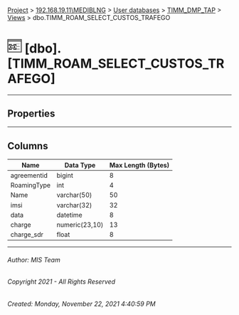 #### 

[Project](../../../../index.md) > [192.168.19.11\\MEDIBLNG](../../../index.md) > [User databases](../../index.md) > [TIMM_DMP_TAP](../index.md) > [Views](Views.md) > dbo.TIMM_ROAM_SELECT_CUSTOS_TRAFEGO

# ![Views](../../../../Images/View32.png) [dbo].[TIMM_ROAM_SELECT_CUSTOS_TRAFEGO]

---

## <a name="#properties"></a>Properties



---

## <a name="#columns"></a>Columns

| Name | Data Type | Max Length (Bytes) |
|---|---|---|
| agreementid | bigint | 8 |
| RoamingType | int | 4 |
| Name | varchar(50) | 50 |
| imsi | varchar(32) | 32 |
| data | datetime | 8 |
| charge | numeric(23,10) | 13 |
| charge_sdr | float | 8 |


---

###### Author:  MIS Team

###### Copyright 2021 - All Rights Reserved

###### Created: Monday, November 22, 2021 4:40:59 PM

